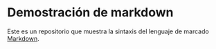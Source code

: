 # Demostración de markdown
Este es un repositorio que muestra la sintaxis del lenguaje de marcado [Markdown](https://en.wikipedia.org/wiki/Markdown).

